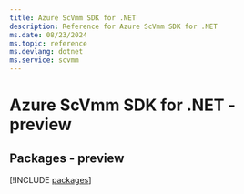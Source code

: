 ```yaml
---
title: Azure ScVmm SDK for .NET
description: Reference for Azure ScVmm SDK for .NET
ms.date: 08/23/2024
ms.topic: reference
ms.devlang: dotnet
ms.service: scvmm
---
```

# Azure ScVmm SDK for .NET - preview
## Packages - preview
[!INCLUDE [packages](scvmm-index.md)]